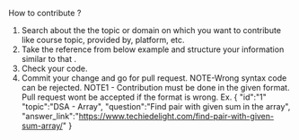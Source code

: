 How to contribute ?

1.	Search about the the topic or domain on which you want to  contribute like course topic, provided by, platform, etc.
2.	Take the reference from below example and structure your  information similar to that .
3.	Check your code.
4.	Commit your change and go for pull request.
NOTE-Wrong syntax code can be rejected.
NOTE1 - Contribution must be done in the given format. Pull request wont be accepted if the format is wrong.
Ex.
{
  "id":"1"
  "topic":"DSA - Array",
  "question":"Find pair with given sum in the array",
  "answer_link":"https://www.techiedelight.com/find-pair-with-given-sum-array/"
}



